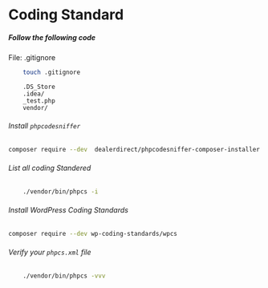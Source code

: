 
# Coding Standard 
##### Follow the following code  
File: .gitignore
```bash
    touch .gitignore
```

```text
    .DS_Store
    .idea/
    _test.php
    vendor/
```
###### Install `phpcodesniffer` 
```bash
composer require --dev  dealerdirect/phpcodesniffer-composer-installer

```

######  List all coding Standered
```bash 
    ./vendor/bin/phpcs -i
```

###### Install WordPress Coding Standards
```bash
composer require --dev wp-coding-standards/wpcs
```

######  Verify your `phpcs.xml` file 
```bash
    ./vendor/bin/phpcs -vvv
```
